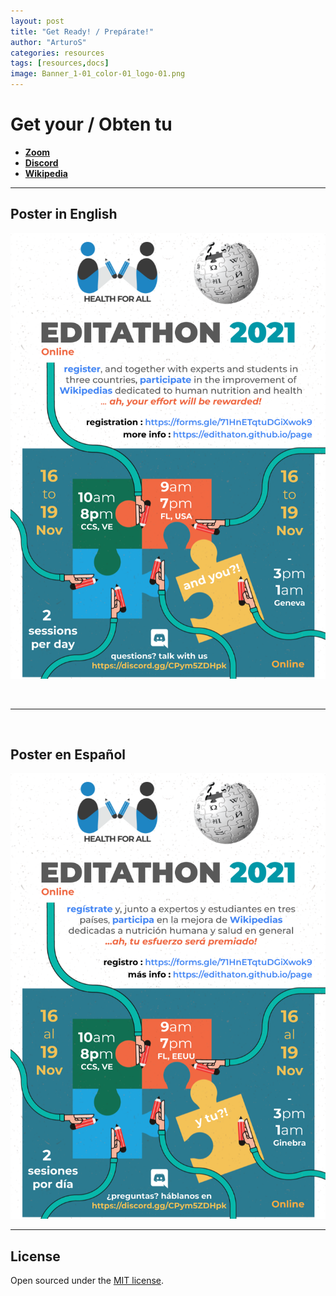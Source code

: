```yaml
---
layout: post
title: "Get Ready! / Prepárate!"
author: "ArturoS"
categories: resources
tags: [resources,docs]
image: Banner_1-01_color-01_logo-01.png
---
```


# Get your / Obten tu

* **[Zoom](../page/zoom)**
* **[Discord](../page/discord)**
* **[Wikipedia](https://en.wikipedia.org/w/index.php?title=Special:CreateAccount&returnto=Wikipedia:New+account)**

---

## Poster in English

[![poster-cc-ve](assets/img/POSTER_EDITATHON_2021-English.png)](.)

<br>

---

<br>

## Poster en Español

[![poster-cc-ve](assets/img/POSTER_EDITATHON_2021-Espanol.png)](.)


---

## License

Open sourced under the [MIT license](https://github.com/edithaton/page/LICENSE.md).

